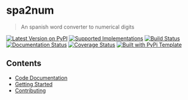 # spa2num

> An spanish word converter to numerical digits

[![Latest Version on PyPI](https://img.shields.io/pypi/v/spa2num.svg)](https://pypi.python.org/pypi/spa2num/)
[![Supported Implementations](https://img.shields.io/pypi/pyversions/spa2num.svg)](https://pypi.python.org/pypi/spa2num/)
[![Build Status](https://secure.travis-ci.org/cartovarc/spa2num.svg?branch=master)](http://travis-ci.org/christophevg/spa2num)
[![Documentation Status](https://readthedocs.org/projects/spa2num/badge/?version=latest)](https://spa2num.readthedocs.io/en/latest/?badge=latest)
[![Coverage Status](https://coveralls.io/repos/github/cartovarc/spa2num/badge.svg?branch=master)](https://coveralls.io/github/cartovarc/spa2num?branch=master)
[![Built with PyPi Template](https://img.shields.io/badge/PyPi_Template-v0.1.1-blue.svg)](https://github.com/christophevg/pypi-template)



## Contents

* [Code Documentation](code.md)
* [Getting Started](getting-started.md)
* [Contributing](contributing.md)


